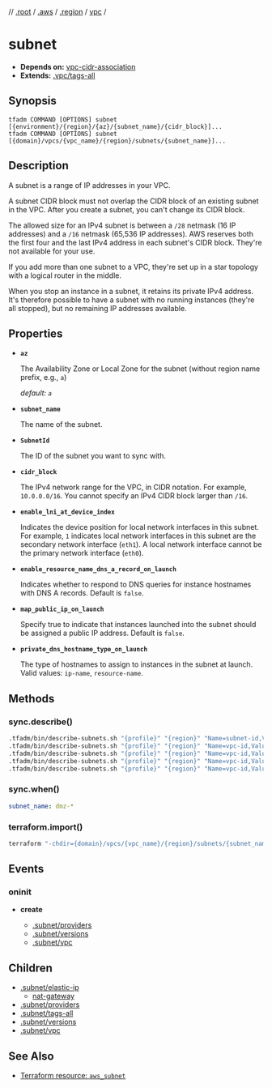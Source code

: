 // [.root] / [.aws] / [.region] / [vpc] /

# subnet

- **Depends on:** [vpc-cidr-association](vpc-cidr-association.md)
- **Extends:** [.vpc/tags-all](.vpc/tags-all.md)

## Synopsis

```
tfadm COMMAND [OPTIONS] subnet [{environment}/{region}/{az}/{subnet_name}/{cidr_block}]...
tfadm COMMAND [OPTIONS] subnet [{domain}/vpcs/{vpc_name}/{region}/subnets/{subnet_name}]...
```

## Description

A subnet is a range of IP addresses in your VPC.

A subnet CIDR block must not overlap the CIDR block of an existing subnet in the VPC. After you create a subnet, you can't change its CIDR block.

The allowed size for an IPv4 subnet is between a `/28` netmask (16 IP addresses) and a `/16` netmask (65,536 IP addresses). AWS reserves both the first four and the last IPv4 address in each subnet's CIDR block. They're not available for your use.

If you add more than one subnet to a VPC, they're set up in a star topology with a logical router in the middle.

When you stop an instance in a subnet, it retains its private IPv4 address. It's therefore possible to have a subnet with no running instances (they're all stopped), but no remaining IP addresses available.

## Properties

- **`az`**

  The Availability Zone or Local Zone for the subnet (without region name prefix, e.g., `a`)

  *default: `a`*

- **`subnet_name`**

  The name of the subnet.

- **`SubnetId`**

  The ID of the subnet you want to sync with.

- **`cidr_block`**

  The IPv4 network range for the VPC, in CIDR notation. For example, `10.0.0.0/16`. You cannot specify an IPv4 CIDR block larger than `/16`.

- **`enable_lni_at_device_index`**

  Indicates the device position for local network interfaces in this subnet. For example, `1` indicates local network interfaces in this subnet are the secondary network interface (`eth1`). A local network interface cannot be the primary network interface (`eth0`).

- **`enable_resource_name_dns_a_record_on_launch`**

  Indicates whether to respond to DNS queries for instance hostnames with DNS A records. Default is `false`.

- **`map_public_ip_on_launch`**

  Specify true to indicate that instances launched into the subnet should be assigned a public IP address. Default is `false`.

- **`private_dns_hostname_type_on_launch`**

  The type of hostnames to assign to instances in the subnet at launch. Valid values: `ip-name`, `resource-name`.

## Methods

### sync.describe()

```bash
.tfadm/bin/describe-subnets.sh "{profile}" "{region}" "Name=subnet-id,Values={SubnetId}" "Name=ipv6-native,Values=false" || \
.tfadm/bin/describe-subnets.sh "{profile}" "{region}" "Name=vpc-id,Values={VpcId}" "Name=tag:Name,Values={subnet_name}" "Name=availability-zone,Values={availability_zone}" "Name=ipv6-native,Values=false" || \
.tfadm/bin/describe-subnets.sh "{profile}" "{region}" "Name=vpc-id,Values={VpcId} Name=tag:Name,Values={subnet_name}" "Name=ipv6-native,Values=false" || \
.tfadm/bin/describe-subnets.sh "{profile}" "{region}" "Name=vpc-id,Values={VpcId} Name=availability-zone,Values={availability_zone}" "Name=ipv6-native,Values=false" || \
.tfadm/bin/describe-subnets.sh "{profile}" "{region}" "Name=vpc-id,Values={VpcId}" "Name=ipv6-native,Values=false"
```

### sync.when()

```yaml
subnet_name: dmz-*
```

### terraform.import()

```bash
terraform "-chdir={domain}/vpcs/{vpc_name}/{region}/subnets/{subnet_name}" import "-input=false" "aws_subnet.{subnet_id_}" "{SubnetId}"
```

## Events

### oninit

- **create**

  - [.subnet/providers]
  - [.subnet/versions]
  - [.subnet/vpc]

## Children

- [.subnet/elastic-ip]
  - [nat-gateway]
- [.subnet/providers]
- [.subnet/tags-all]
- [.subnet/versions]
- [.subnet/vpc]

## See Also

- [Terraform resource: `aws_subnet`](https://registry.terraform.io/providers/hashicorp/aws/latest/docs/resources/subnet)

[.aws]: README.md
[.region]: .region.md
[.root]: ../../../.tfadm/resources/README.md
[.subnet/elastic-ip]: .subnet/elastic-ip.md
[.subnet/providers]: .subnet/providers.md
[.subnet/tags-all]: .subnet/tags-all.md
[.subnet/versions]: .subnet/versions.md
[.subnet/vpc]: .subnet/vpc.md
[nat-gateway]: nat-gateway.md
[vpc]: vpc.md
